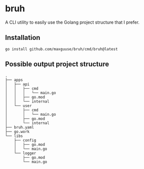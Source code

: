 # bruh
A CLI utility to easily use the Golang project structure that I prefer.

## Installation
```
go install github.com/maxguuse/bruh/cmd/bruh@latest
```

## Possible output project structure
```
.
├── apps
│   ├── api
│   │   ├── cmd
│   │   │   └── main.go
│   │   ├── go.mod
│   │   └── internal
│   └── user
│       ├── cmd
│       │   └── main.go
│       ├── go.mod
│       └── internal
├── bruh.yaml
├── go.work
└── libs
    ├── config
    │   ├── go.mod
    │   └── main.go
    └── logger
        ├── go.mod
        └── main.go
```
